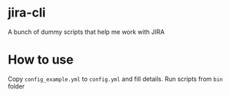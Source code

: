 # jira-cli
A bunch of dummy scripts that help me work with JIRA

# How to use
Copy `config_example.yml` to `config.yml` and fill details.
Run scripts from `bin` folder
